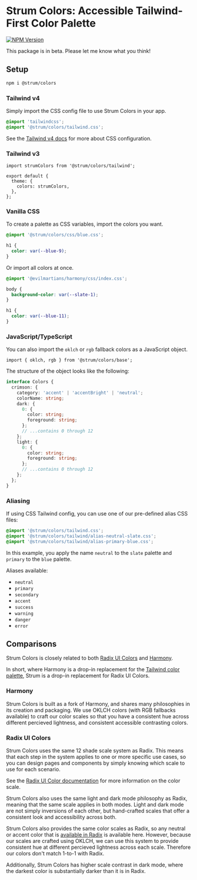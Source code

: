 # Strum Colors: Accessible Tailwind-First Color Palette

<a href="https://www.npmjs.com/package/@strum/colors"><img alt="NPM Version" src="https://img.shields.io/npm/v/%40strum%2Fcolors?style=flat&link=https%3A%2F%2Fwww.npmjs.com%2Fpackage%2F%40strum%2Fcolors"></a>

This package is in beta. Please let me know what you think!

## Setup

```bash
npm i @strum/colors
```

### Tailwind v4

Simply import the CSS config file to use Strum Colors in your app.

```css
@import 'tailwindcss';
@import '@strum/colors/tailwind.css';
```

See the [Tailwind v4 docs](https://tailwindcss.com/docs/v4-beta) for more about CSS configuration.

### Tailwind v3

```tsx
import strumColors from '@strum/colors/tailwind';

export default {
  theme: {
    colors: strumColors,
  },
};
```

### Vanilla CSS

To create a palette as CSS variables, import the colors you want.

```css
@import '@strum/colors/css/blue.css';

h1 {
  color: var(--blue-9);
}
```

Or import all colors at once.

```css
@import '@evilmartians/harmony/css/index.css';

body {
  background-color: var(--slate-1);
}

h1 {
  color: var(--blue-11);
}
```

### JavaScript/TypeScript

You can also import the `oklch` or `rgb` fallback colors as a JavaScript object.

```tsx
import { oklch, rgb } from '@strum/colors/base';
```

The structure of the object looks like the following:

```ts
interface Colors {
  crimson: {
    category: 'accent' | 'accentBright' | 'neutral';
    colorName: string;
    dark: {
      0: {
        color: string;
        foreground: string;
      };
      // ...contains 0 through 12
    };
    light: {
      0: {
        color: string;
        foreground: string;
      };
      // ...contains 0 through 12
    };
  };
}
```

### Aliasing

If using CSS Tailwind config, you can use one of our pre-defined alias CSS files:

```css
@import '@strum/colors/tailwind.css';
@import '@strum/colors/tailwind/alias-neutral-slate.css';
@import '@strum/colors/tailwind/alias-primary-blue.css';
```

In this example, you apply the name `neutral` to the `slate` palette and `primary` to the `blue` palette.

Aliases available:

- `neutral`
- `primary`
- `secondary`
- `accent`
- `success`
- `warning`
- `danger`
- `error`

## Comparisons

Strum Colors is closely related to both [Radix UI Colors](https://www.radix-ui.com/colors) and [Harmony](https://evilmartians.com/opensource/harmony).

In short, where Harmony is a drop-in replacement for the [Tailwind color palette](https://tailwindcss.com/docs/customizing-colors), Strum is a drop-in replacement for Radix UI Colors.

### Harmony

Strum Colors is built as a fork of Harmony, and shares many philosophies in its creation and packaging. We use OKLCH colors (with RGB fallbacks available) to craft our color scales so that you have a consistent hue across different percieved lightness, and consistent accessible contrasting colors.

### Radix UI Colors

Strum Colors uses the same 12 shade scale system as Radix. This means that each step in the system applies to one or more specific use cases, so you can design pages and components by simply knowing which scale to use for each scenario.

See the [Radix UI Color documentation](https://www.radix-ui.com/colors/docs/palette-composition/understanding-the-scale) for more information on the color scale.

Strum Colors also uses the same light and dark mode philosophy as Radix, meaning that the same scale applies in both modes. Light and dark mode are not simply inversions of each other, but hand-crafted scales that offer a consistent look and accessibility across both.

Strum Colors also provides the same color scales as Radix, so any neutral or accent color that is [available in Radix](https://www.radix-ui.com/colors/docs/palette-composition/scales) is available here. However, because our scales are crafted using OKLCH, we can use this system to provide consistent hue at different percieved lightness across each scale. Therefore our colors don't match 1-to-1 with Radix.

Additionally, Strum Colors has higher scale contrast in dark mode, where the darkest color is substantially darker than it is in Radix.
